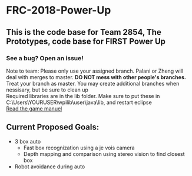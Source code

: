 # FRC-2018-Power-Up

<h2>

This is the code base for Team 2854, The Prototypes, code base for FIRST Power Up

</h2>

<h3>

See a bug? Open an issue!

</h3>

<p>
Note to team: Please only use your assigned branch.
Palani or Zheng will deal with merges to master.
<b>DO NOT mess with other people's branches.</b> Treat your branch as master.
You may create additional branches when nessisary, but be sure to clean up
<br>
Required libraries are in the lib folder. Make sure to put these in C:\Users\YOURUSER\wpilib\user\java\lib, and restart eclipse
<br>
<a href="https://firstfrc.blob.core.windows.net/frc2018/Manual/2018FRCGameSeasonManual.pdf"> Read the game manuel </a>
</p>

<h2>
Current Proposed Goals:
</h2>

<ul>
<li> 3 box auto
  <ul>
  <li> Fast box recognization using a je vois camera </li>
  <li> Depth mapping and comparison using stereo vision to find closest box </li>
  </ul>
</li>
<li> Robot avoidance during auto </li>
</ul>
